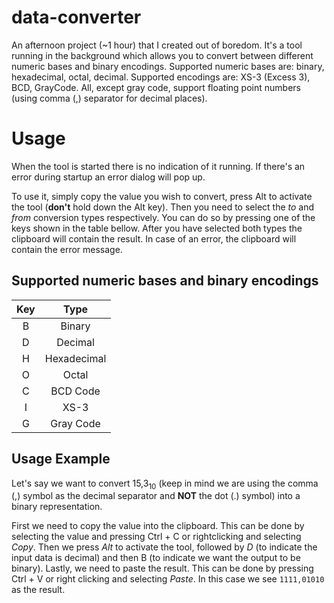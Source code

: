 # data-converter
An afternoon project (~1 hour) that I created out of boredom. It's a tool running in the background which allows you to convert between different numeric bases and binary encodings. Supported numeric bases are: binary, hexadecimal, octal, decimal. Supported encodings are: XS-3 (Excess 3), BCD, GrayCode. All, except gray code, support floating point numbers (using comma (,) separator for decimal places).

# Usage
When the tool is started there is no indication of it running. If there's an error during startup an error dialog will pop up.

To use it, simply copy the value you wish to convert, press Alt to activate the tool (**don't** hold down the Alt key). Then you need to select the *to* and *from* conversion types respectively. You can do so by pressing one of the keys shown in the table bellow. After you have selected both types the clipboard will contain the result. In case of an error, the clipboard will contain the error message.

## Supported numeric bases and binary encodings

| Key | Type |
|:---:|:----:|
| B | Binary |
| D | Decimal |
| H | Hexadecimal |
| O | Octal |
| C | BCD Code |
| I | XS-3 |
| G | Gray Code |

## Usage Example
Let's say we want to convert 15,3<sub>10</sub> (keep in mind we are using the comma (,) symbol as the decimal separator and **NOT** the dot (.) symbol) into a binary representation.

First we need to copy the value into the clipboard. This can be done by selecting the value and pressing Ctrl + C or rightclicking and selecting *Copy*.
Then we press *Alt* to activate the tool, followed by *D* (to indicate the input data is decimal) and then B (to indicate we want the output to be binary).
Lastly, we need to paste the result. This can be done by pressing Ctrl + V or right clicking and selecting *Paste*. In this case we see `1111,01010` as the result.